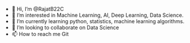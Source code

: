 - 👋 Hi, I’m @RajatB22C
- 👀 I’m interested in Machine Learning, AI, Deep Learning, Data Science.
- 🌱 I’m currently learning python, statistics, machine learning algorithms.
- 💞️ I’m looking to collaborate on Data Science
- 📫 How to reach me Git

<!---
RajatB22C/RajatB22C is a ✨ special ✨ repository because its `README.md` (this file) appears on your GitHub profile.
You can click the Preview link to take a look at your changes.
--->
